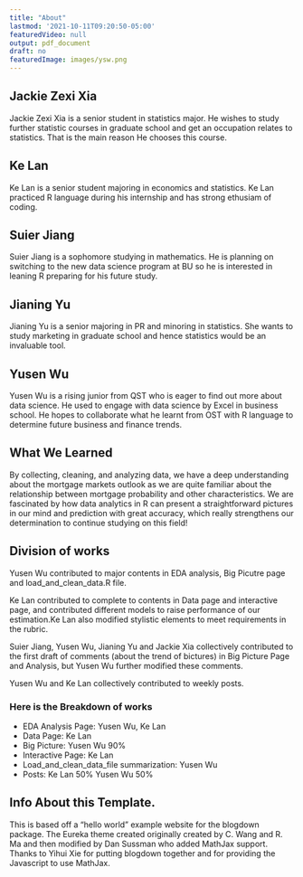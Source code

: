 ```yaml
---
title: "About"
lastmod: '2021-10-11T09:20:50-05:00'
featuredVideo: null
output: pdf_document
draft: no
featuredImage: images/ysw.png
---
```


## Jackie Zexi Xia

Jackie Zexi Xia is a senior student in statistics major. He wishes to study further statistic courses in graduate school and get an occupation relates to statistics. That is the main reason He chooses this course. 

## Ke Lan

Ke Lan is a senior student majoring in economics and statistics. Ke Lan practiced R language during his internship and has strong ethusiam of coding.

## Suier Jiang

Suier Jiang is a sophomore studying in mathematics. He is planning on switching to the new data science program at BU so he is interested in leaning R preparing for his future study.

## Jianing Yu

Jianing Yu is a senior majoring in PR and minoring in statistics. She wants to study marketing in graduate school and hence statistics would be an invaluable tool.

## Yusen Wu

Yusen Wu is a rising junior from QST who is eager to find out more about data science. He used to engage with data science by Excel in business school. He hopes to collaborate what he learnt from OST with R language to determine future business and finance trends. 

## What We Learned 
By collecting, cleaning, and analyzing data, we have a deep understanding about the mortgage markets outlook as we are quite familiar about the relationship between mortgage probability and other characteristics. We are fascinated by how data analytics in R can present a straightforward pictures in our mind and prediction with great accuracy, which really strengthens our determination to continue studying on this field!

## Division of works
Yusen Wu contributed to major contents in EDA analysis, Big Picutre page and load_and_clean_data.R file.

Ke Lan contributed to complete to contents in Data page and interactive page, and contributed different models to raise performance of our estimation.Ke Lan also modified stylistic elements to meet requirements in the rubric.

Suier Jiang, Yusen Wu, Jianing Yu and Jackie Xia collectively contributed to the first draft of comments (about the trend of bictures) in Big Picture Page and Analysis, but Yusen Wu further modified these comments. 

Yusen Wu and Ke Lan collectively contributed to weekly posts.

### Here is the Breakdown of works
* EDA Analysis Page: Yusen Wu, Ke Lan 
* Data Page: Ke Lan
* Big Picture: Yusen Wu 90%
* Interactive Page: Ke Lan
* Load_and_clean_data_file summarization: Yusen Wu
* Posts: Ke Lan 50% Yusen Wu 50%



## Info About this Template.
This is based off a “hello world” example website for the blogdown package. The Eureka theme created originally created by C. Wang and R. Ma and then modified by Dan Sussman who added MathJax support. Thanks to Yihui Xie for putting blogdown together and for providing the Javascript to use MathJax.
